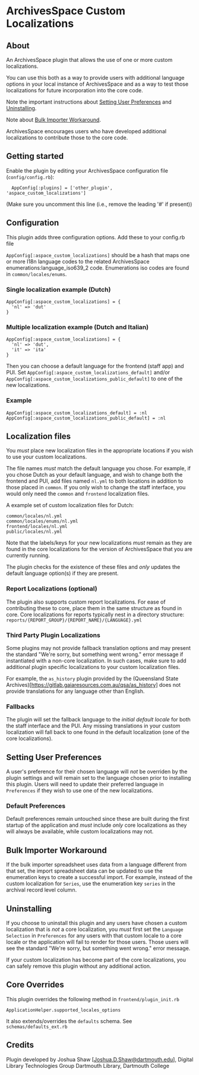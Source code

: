 # ArchivesSpace Custom Localizations

## About

An ArchivesSpace plugin that allows the use of one or more custom localizations.

You can use this both as a way to provide users with additional language options in your
local instance of ArchivesSpace and as a way to test those localizations for future 
incorporation into the core code.

Note the important instructions about [Setting User Preferences](#setting-user-preferences)
and [Uninstalling](#uninstalling).

Note about [Bulk Importer Workaround](#bulk-importer-workaround).

ArchivesSpace encourages users who have developed additional localizations to contribute
those to the core code.

## Getting started

Enable the plugin by editing your ArchivesSpace configuration file
(`config/config.rb`):

```
  AppConfig[:plugins] = ['other_plugin', 'aspace_custom_localizations']
```

(Make sure you uncomment this line (i.e., remove the leading '#' if present))

## Configuration

This plugin adds three configuration options. Add these to your config.rb file

`AppConfig[:aspace_custom_localizations]` should be a hash that maps one or more
I18n language codes to the related ArchivesSpace enumerations:language_iso639_2 code.
Enumerations iso codes are found in `common/locales/enums`.

### Single localization example (Dutch)

```
AppConfig[:aspace_custom_localizations] = {
  'nl' => 'dut'
}
```

### Multiple localization example (Dutch and Italian)

```
AppConfig[:aspace_custom_localizations] = {
  'nl' => 'dut',
  'it' => 'ita'
}
```

Then you can choose a default language for the frontend (staff app) and PUI. 
Set `AppConfig[:aspace_custom_localizations_default]` and/or 
`AppConfig[:aspace_custom_localizations_public_default]`
to one of the new localizations.

### Example
```
AppConfig[:aspace_custom_localizations_default] = :nl
AppConfig[:aspace_custom_localizations_public_default] = :nl
```

## Localization files

You *must* place new localization files in the appropriate locations if you wish to 
use your custom localizations.

The file names *must* match the default language you chose. For example, if you chose 
Dutch as your default language, and wish to change both the frontend and PUI, add files 
named `nl.yml` to both locations in addition to those placed in `common`. If you only 
wish to change the staff interface, you would only need the `common` and `frontend` 
localization files.

A example set of custom localization files for Dutch:

```
common/locales/nl.yml
common/locales/enums/nl.yml
frontend/locales/nl.yml
public/locales/nl.yml
```

Note that the labels/keys for your new localizations *must* remain as they are found in
the core localizations for the version of ArchivesSpace that you are currently running.

The plugin checks for the existence of these files and *only* updates the default language 
option(s) if they are present.

### Report Localizations (optional)

The plugin also supports custom report localizations. For ease of contributing these to core,
place them in the same structure as found in core. Core localizations for reports
typically nest in a directory structure: `reports/{REPORT_GROUP}/{REPORT_NAME}/{LANGUAGE}.yml`

### Third Party Plugin Localizations

Some plugins may not provide fallback translation options and may present the standard
"We're sorry, but something went wrong." error message if instantiated with a non-core
localization. In such cases, make sure to add additional plugin specific localizations to your
custom localization files.

For example, the `as_history` plugin provided by the 
(Queensland State Archives)[https://gitlab.gaiaresources.com.au/qsa/as_history] does not provide
translations for any language other than English.

### Fallbacks

The plugin will set the fallback language to the *initial default locale* for both the staff 
interface and the PUI. Any missing translations in your custom localization will fall back to
one found in the default localization (one of the core localizations). 

## Setting User Preferences

A user's preference for their chosen language will *not* be overriden by the plugin settings and
will remain set to the language chosen prior to installing this plugin. Users will need to
update their preferred language in `Preferences` if they wish to use one of the new localizations.

### Default Preferences

Default preferences remain untouched since these are built during the first startup of the
application and *must* include *only* core localizations as they will always be available, while
custom localizations may not.

## Bulk Importer Workaround

If the bulk importer spreadsheet uses data from a language different from that set, the
import spreadsheet data can be updated to use the enumeration keys to create a successful import.
For example, instead of the custom localization for `Series`, use the enumeration key `series` in the
archival record level column.

## Uninstalling

If you choose to uninstall this plugin and any users have chosen a custom localization that 
is *not* a core localization, you *must* first set the `Language Selection` in `Preferences`
for any users with that custom locale to a core locale or the application will fail to render
for those users. Those users will see the standard "We're sorry, but something went wrong."
error message.

If your custom localization has become part of the core localizations, you can safely remove
this plugin without any additional action.

## Core Overrides

This plugin overrides the following method in `frontend/plugin_init.rb`

```
ApplicationHelper.supported_locales_options
```

It also extends/overrides the `defaults` schema. See `schemas/defaults_ext.rb`

## Credits

Plugin developed by Joshua Shaw [Joshua.D.Shaw@dartmouth.edu], Digital Library Technologies Group
Dartmouth Library, Dartmouth College

